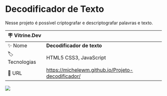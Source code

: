 # Decodificador de Texto

Nesse projeto é possível criptografar e descriptografar palavras e texto.

| :placard: Vitrine.Dev |     |
| -------------  | --- |
| :sparkles: Nome        | **Decodificador de texto**
| :label: Tecnologias | HTML5 CSS3, JavaScript
| :rocket: URL         | https://michelewm.github.io/Projeto-decodificador/


<!-- Inserir imagem com a #vitrinedev ao final do link -->
![](https://user-images.githubusercontent.com/103668178/191300074-e3ffd83c-3c4c-4c2a-a13c-bde978a3da1c.png#vitrinedev)

## 

